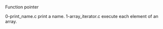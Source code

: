 Function pointer


0-print_name.c print a name.
1-array_iterator.c execute each element of an array.
